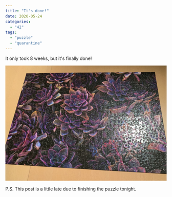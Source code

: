 ```yaml
---
title: "It's done!"
date: 2020-05-24
categories: 
  - "42"
tags: 
  - "puzzle"
  - "quarantine"
---
```


It only took 8 weeks, but it's finally done!

![](images/IMG_4358-scaled.jpg?fit=660%2C472)

P.S. This post is a little late due to finishing the puzzle tonight.
